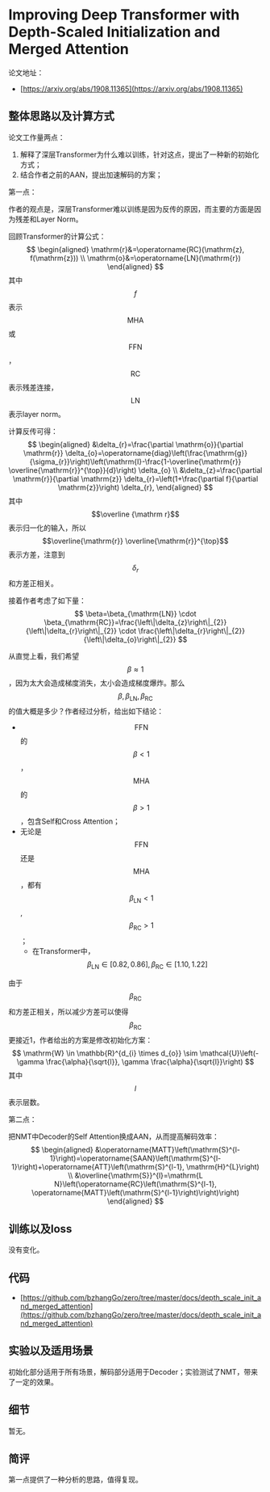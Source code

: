 # Improving Deep Transformer with Depth-Scaled Initialization and Merged Attention

论文地址：

- [https://arxiv.org/abs/1908.11365](https://arxiv.org/abs/1908.11365)



## 整体思路以及计算方式

论文工作量两点：

1. 解释了深层Transformer为什么难以训练，针对这点，提出了一种新的初始化方式；
2. 结合作者之前的AAN，提出加速解码的方案；

第一点：

作者的观点是，深层Transformer难以训练是因为反传的原因，而主要的方面是因为残差和Layer Norm。

回顾Transformer的计算公式：
$$
\begin{aligned}
\mathrm{r}&=\operatorname{RC}(\mathrm{z}, f(\mathrm{z})) \\
\mathrm{o}&=\operatorname{LN}(\mathrm{r})
\end{aligned}
$$
其中$$f$$表示$$\mathrm{MHA}$$或$$\mathrm{FFN}$$，$$\mathrm{RC}$$表示残差连接，$$\mathrm{LN}$$表示layer norm。

计算反传可得：
$$
\begin{aligned}
&\delta_{r}=\frac{\partial \mathrm{o}}{\partial \mathrm{r}} \delta_{o}=\operatorname{diag}\left(\frac{\mathrm{g}}{\sigma_{r}}\right)\left(\mathrm{I}-\frac{1-\overline{\mathrm{r}} \overline{\mathrm{r}}^{\top}}{d}\right) \delta_{o} \\
&\delta_{z}=\frac{\partial \mathrm{r}}{\partial \mathrm{z}} \delta_{r}=\left(1+\frac{\partial f}{\partial \mathrm{z}}\right) \delta_{r},
\end{aligned}
$$
其中$$\overline {\mathrm r}$$表示归一化的输入，所以$$\overline{\mathrm{r}} \overline{\mathrm{r}}^{\top}$$表示方差，注意到$$\delta_r$$和方差正相关。

接着作者考虑了如下量：
$$
\beta=\beta_{\mathrm{LN}} \cdot \beta_{\mathrm{RC}}=\frac{\left\|\delta_{z}\right\|_{2}}{\left\|\delta_{r}\right\|_{2}} \cdot \frac{\left\|\delta_{r}\right\|_{2}}{\left\|\delta_{o}\right\|_{2}}
$$

从直觉上看，我们希望$$\beta\approx 1$$，因为太大会造成梯度消失，太小会造成梯度爆炸。那么$$\beta,\beta_{\mathrm{LN}} , \beta_{\mathrm{RC}}$$的值大概是多少？作者经过分析，给出如下结论：

- $$\mathrm{FFN}$$的$$\beta<1$$，$$\mathrm{MHA}$$的$$\beta>1$$，包含Self和Cross Attention；
- 无论是$$\mathrm{FFN}$$还是$$\mathrm{MHA}$$，都有$$\beta_{\mathrm{LN}}<1$$ , $$\beta_{\mathrm{RC}}>1$$；
  - 在Transformer中，$$\beta_{\mathrm{LN}}\in [0.82, 0.86], \beta_{\mathrm{RC}}\in [1.10,1.22]$$

由于$$\beta_{\mathrm{RC}}$$和方差正相关，所以减少方差可以使得$$\beta_{\mathrm{RC}}$$更接近1，作者给出的方案是修改初始化方案：
$$
\mathrm{W} \in \mathbb{R}^{d_{i} \times d_{o}} \sim \mathcal{U}\left(-\gamma \frac{\alpha}{\sqrt{l}}, \gamma \frac{\alpha}{\sqrt{l}}\right)
$$
其中$$l$$表示层数。

第二点：

把NMT中Decoder的Self Attention换成AAN，从而提高解码效率：
$$
\begin{aligned}
&\operatorname{MATT}\left(\mathrm{S}^{l-1}\right)=\operatorname{SAAN}\left(\mathrm{S}^{l-1}\right)+\operatorname{ATT}\left(\mathrm{S}^{l-1}, \mathrm{H}^{L}\right) \\
&\overline{\mathrm{S}}^{l}=\mathrm{L N}\left(\operatorname{RC}\left(\mathrm{S}^{l-1}, \operatorname{MATT}\left(\mathrm{S}^{l-1}\right)\right)\right)
\end{aligned}
$$



## 训练以及loss

没有变化。



## 代码

- [https://github.com/bzhangGo/zero/tree/master/docs/depth_scale_init_and_merged_attention](https://github.com/bzhangGo/zero/tree/master/docs/depth_scale_init_and_merged_attention)



## 实验以及适用场景

初始化部分适用于所有场景，解码部分适用于Decoder；实验测试了NMT，带来了一定的效果。



## 细节

暂无。



## 简评

第一点提供了一种分析的思路，值得复现。